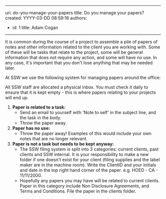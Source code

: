 

---
uri: do-you-manage-your-papers
title: Do you manage your papers?
created: YYYY-03-DD 08:59:16
authors:
  - id: 1
    title: Adam Cogan
---




<span class='intro'> 
  <p>​It is common during the course of a project to assemble a pile of papers of notes and other information related to the client you are working with. Some of these will be tasks that relate to the project, some will be general information that does not require any action, and some will have no use. In any case, it's important that you don't lose anything that may be needed later. <br></p>
At SSW we use the following system for managing papers around the office&#58; 
 </span>


  <p>All SSW staff are allocated a physical inbox. You must check it daily to ensure that it is kept empty - this is where papers relating to your projects will end up.</p>
<ol>
    <li><strong>Paper is related to a task&#58;</strong>
    <ul>
        <li>Send an email to yourself with 'Note to self' in the subject line, and the task in the body.
        </li>
        <li>Throw the paper away.</li>
    </ul>
    </li>
    <li><strong>Paper has no use&#58;</strong>
    <ul>
        <li>Throw the paper away! Examples of this would include your own notes that are no longer relevant. </li>
    </ul>
    </li>
    <li><strong>Paper is not a task but needs to be kept anyway&#58;</strong><br>
    <ul>
        <li>The SSW filing system is split into 3 categories&#58; current clients, past clients and SSW internal. It is your responsibility to make a new folder if one doesn't exist for your client (filing supplies and the label maker are in the machine room). Write the ClientID and your initials and date in the top right hand corner of the paper. e.g. HOED - CA - 11/11/2000.
        </li>
        <li>Hopefully any papers you may have will be related to current clients. Paper in this category include Non Disclosure Agreements, and Terms and Conditions. File the paper in the clients folder.</li>
    </ul>
    </li>
</ol>



